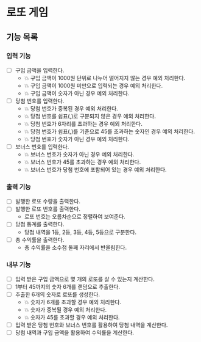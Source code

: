 # 로또 게임

## 기능 목록

### 입력 기능
- [ ] 구입 금액을 입력한다.
    - :boom: 구입 금액이 1000원 단위로 나누어 떨어지지 않는 경우 예외 처리한다.
    - :boom: 구입 금액이 1000원 미만으로 입력되는 경우 예외 처리한다.
    - :boom: 구입 금액이 숫자가 아닌 경우 예외 처리한다.
- [ ] 당첨 번호를 입력한다.
    - :boom: 당첨 번호가 중복된 경우 예외 처리한다.
    - :boom: 당첨 번호를 쉼표(,)로 구분되지 않은 경우 예외 처리한다.
    - :boom: 당첨 번호가 6자리를 초과하는 경우 예외 처리한다.
    - :boom: 당첨 번호가 쉼표(,)를 기준으로 45를 초과하는 숫자인 경우 예외 처리한다.
    - :boom: 당첨 번호가 숫자가 아닌 경우 예외 처리한다.
- [ ] 보너스 번호를 입력한다.
    - :boom: 보너스 번호가 숫자가 아닌 경우 예외 처리한다.
    - :boom: 보너스 번호가 45를 초과하는 경우 예외 처리한다.
    - :boom: 보너스 번호가 당첨 번호에 포함되어 있는 경우 예외 처리한다.

### 출력 기능
- [ ] 발행한 로또 수량을 출력한다.
- [ ] 발행한 로또 번호를 출력한다.
  - 로또 번호는 오름차순으로 정렬하여 보여준다.
- [ ] 당첨 통계를 출력한다.
  - 당첨 내역을 1등, 2등, 3등, 4등, 5등으로 구분한다.
- [ ] 총 수익률을 출력한다.
  - 총 수익률을 소수점 둘째 자리에서 반올림한다.

### 내부 기능
- [ ] 입력 받은 구입 금액으로 몇 개의 로또를 살 수 있는지 계산한다.
- [ ] 1부터 45까지의 숫자 6개를 랜덤으로 추출한다.
- [ ] 추출한 6개의 숫자로 로또를 생성한다.
    - :boom: 숫자가 6개를 초과할 경우 예외 처리한다.
    - :boom: 숫자가 중복될 경우 예외 처리한다.
    - :boom: 숫자가 45를 초과할 경우 예외 처리한다.
- [ ] 입력 받은 당첨 번호와 보너스 번호를 활용하여 당첨 내역을 계산한다.
- [ ] 당첨 내역과 구입 금액을 활용하여 수익률을 계산한다.